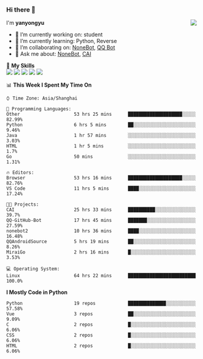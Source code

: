 ### Hi there 👋

<a href="#">
  <img align="right" src="https://github-readme-stats.vercel.app/api?username=yanyongyu&count_private=true&show_icons=true&bg_color=15,f2f7fd,E0EAFC" />
</a>

I'm **yanyongyu**

- 🔭 I’m currently working on: student
- 🌱 I’m currently learning: Python, Reverse
- 👯 I’m collaborating on: [NoneBot](https://github.com/nonebot), [QQ Bot](https://github.com/Mrs4s/go-cqhttp)
- 💬 Ask me about: [NoneBot](https://github.com/nonebot), [CAI](https://github.com/cscs181/CAI)

🌟 **My Skills**  
![](https://img.shields.io/badge/-Python-3e74a2?style=flat-square&logo=Python&logoColor=fff)
![](https://img.shields.io/badge/-Vue-4fc08d?style=flat-square&logo=Vue.js&logoColor=fff)
![](https://img.shields.io/badge/-Node.js-339933?style=flat-square&logo=Node.js&logoColor=fff)
![](https://img.shields.io/badge/-Docker-2496ED?style=flat-square&logo=Docker&logoColor=fff)
![](https://img.shields.io/badge/-Linux-000000?style=flat-square&logo=Linux&logoColor=fff)

<!--START_SECTION:waka-->
📊 **This Week I Spent My Time On** 

```text
⌚︎ Time Zone: Asia/Shanghai

💬 Programming Languages: 
Other                    53 hrs 25 mins      ████████████████████░░░░░   82.99% 
Python                   6 hrs 5 mins        ██░░░░░░░░░░░░░░░░░░░░░░░   9.46% 
Java                     1 hr 57 mins        ░░░░░░░░░░░░░░░░░░░░░░░░░   3.03% 
HTML                     1 hr 5 mins         ░░░░░░░░░░░░░░░░░░░░░░░░░   1.7% 
Go                       50 mins             ░░░░░░░░░░░░░░░░░░░░░░░░░   1.31%

🔥 Editors: 
Browser                  53 hrs 16 mins      ████████████████████░░░░░   82.76% 
VS Code                  11 hrs 5 mins       ████░░░░░░░░░░░░░░░░░░░░░   17.24%

🐱‍💻 Projects: 
CAI                      25 hrs 33 mins      ██████████░░░░░░░░░░░░░░░   39.7% 
QQ-GitHub-Bot            17 hrs 45 mins      ███████░░░░░░░░░░░░░░░░░░   27.59% 
nonebot2                 10 hrs 36 mins      ████░░░░░░░░░░░░░░░░░░░░░   16.48% 
QQAndroidSource          5 hrs 19 mins       ██░░░░░░░░░░░░░░░░░░░░░░░   8.26% 
MiraiGo                  2 hrs 16 mins       █░░░░░░░░░░░░░░░░░░░░░░░░   3.53%

💻 Operating System: 
Linux                    64 hrs 22 mins      █████████████████████████   100.0%

```

**I Mostly Code in Python** 

```text
Python                   19 repos            ██████████████░░░░░░░░░░░   57.58% 
Vue                      3 repos             ██░░░░░░░░░░░░░░░░░░░░░░░   9.09% 
C                        2 repos             █░░░░░░░░░░░░░░░░░░░░░░░░   6.06% 
CSS                      2 repos             █░░░░░░░░░░░░░░░░░░░░░░░░   6.06% 
HTML                     2 repos             █░░░░░░░░░░░░░░░░░░░░░░░░   6.06%

```



<!--END_SECTION:waka-->
